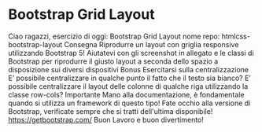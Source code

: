 #  Bootstrap Grid Layout

Ciao ragazzi,
esercizio di oggi: Bootstrap Grid Layout
nome repo: htmlcss-bootstrap-layout
Consegna
Riprodurre un layout con griglia responsive utilizzando Bootstrap 5! Aiutatevi con gli screenshot in allegato e le classi di Bootstrap per riprodurre il giusto layout a seconda dello spazio a disposizione sui diversi dispositivi
Bonus
Esercitarsi sulla centralizzazione
E’ possibile centralizzare in qualche punto il fatto che il testo sia bianco?
E’ possibile centralizzare il layout delle colonne di qualche riga utilizzando la classe row-cols?
Importante
Mano alla documentazione, è fondamentale quando si utilizza un framework di questo tipo!
Fate occhio alla versione di Bootstrap, verificate sempre che si tratti dell'ultima disponibile!
https://getbootstrap.com/
Buon Lavoro e buon divertimento!